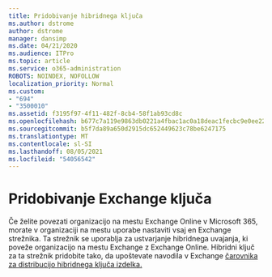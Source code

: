 ```yaml
---
title: Pridobivanje hibridnega ključa
ms.author: dstrome
author: dstrome
manager: dansimp
ms.date: 04/21/2020
ms.audience: ITPro
ms.topic: article
ms.service: o365-administration
ROBOTS: NOINDEX, NOFOLLOW
localization_priority: Normal
ms.custom:
- "694"
- "3500010"
ms.assetid: f3195f97-4f11-482f-8cb4-58f1ab93cd8c
ms.openlocfilehash: b677c7a119e9863db0221a4fbac1ac0a18deac1fecbc9e0ee22333d97144bc3d
ms.sourcegitcommit: b5f7da89a650d2915dc652449623c78be6247175
ms.translationtype: MT
ms.contentlocale: sl-SI
ms.lasthandoff: 08/05/2021
ms.locfileid: "54056542"
---
```

# <a name="getting-an-exchange-hybrid-key"></a>Pridobivanje Exchange ključa

Če želite povezati organizacijo na mestu Exchange Online v Microsoft 365, morate v organizaciji na mestu uporabe nastaviti vsaj en Exchange strežnika. Ta strežnik se uporablja za ustvarjanje hibridnega uvajanja, ki poveže organizacijo na mestu Exchange z Exchange Online. Hibridni ključ za ta strežnik pridobite tako, da upoštevate navodila v Exchange [čarovnika za distribucijo hibridnega ključa izdelka.](https://aka.ms/hybridkey)
  